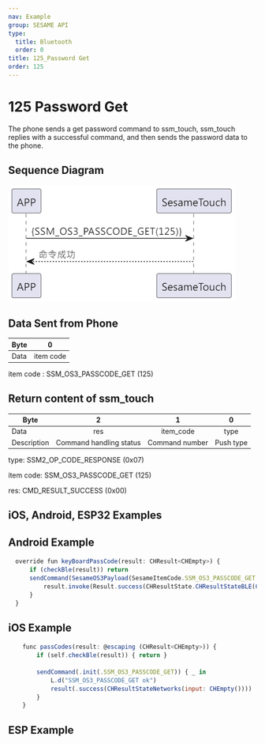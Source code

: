 ```yaml
---
nav: Example
group: SESAME API
type:
  title: Bluetooth
  order: 0
title: 125_Password Get
order: 125
---
```


# 125 Password Get

The phone sends a get password command to ssm_touch, ssm_touch replies with a successful command, and then sends the password data to the phone.

## Sequence Diagram

<p align="left" >
  <img src="./src/pw_get/pw_get.png" alt="" title="">
</p>

## Data Sent from Phone

| Byte |     0     |
| ---- | :-------: |
| Data | item code |

item code : SSM_OS3_PASSCODE_GET (125)

## Return content of ssm_touch

| Byte |      2       |     1     |    0     |
| ---- |:----------: |:-------: |:------: |
| Data |     res      | item_code |   type   |
| Description | Command handling status | Command number | Push type |

type: SSM2_OP_CODE_RESPONSE (0x07)

item code: SSM_OS3_PASSCODE_GET (125)

res: CMD_RESULT_SUCCESS (0x00)

## iOS, Android, ESP32 Examples
 ## Android Example

```jsx | pure
  override fun keyBoardPassCode(result: CHResult<CHEmpty>) {
      if (checkBle(result)) return
      sendCommand(SesameOS3Payload(SesameItemCode.SSM_OS3_PASSCODE_GET.value, byteArrayOf())) { res ->
          result.invoke(Result.success(CHResultState.CHResultStateBLE(CHEmpty())))
      }
  }
```

## iOS Example

```jsx | pure
    func passCodes(result: @escaping (CHResult<CHEmpty>)) {
        if (self.checkBle(result)) { return }

        sendCommand(.init(.SSM_OS3_PASSCODE_GET)) { _ in
            L.d("SSM_OS3_PASSCODE_GET ok")
            result(.success(CHResultStateNetworks(input: CHEmpty())))
        }
    }
```

## ESP Example

```jsx | pure

``` 